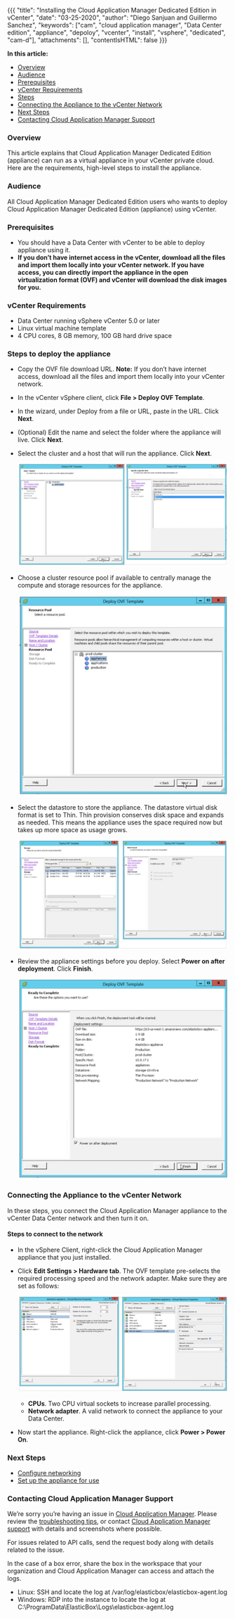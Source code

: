 {{{
"title": "Installing the Cloud Application Manager Dedicated Edition in vCenter",
"date": "03-25-2020",
"author": "Diego Sanjuan and Guillermo Sanchez",
"keywords": ["cam", "cloud application manager", "Data Center edition", "appliance", "depoloy", "vcenter", "install", "vsphere", "dedicated", "cam-d"],
"attachments": [],
"contentIsHTML": false
}}}

**In this article:**

* [Overview](#overview)
* [Audience](#audience)
* [Prerequisites](#prerequisites)
* [vCenter Requirements](#vcenter-requirements)
* [Steps](#steps)
* [Connecting the Appliance to the vCenter Network](#connecting-the-appliance-to-the-vcenter-network)
* [Next Steps](#next-steps)
* [Contacting Cloud Application Manager Support](#contacting-cloud-application-manager-support)

### Overview

This article explains that Cloud Application Manager Dedicated Edition (appliance) can run as a virtual appliance in your vCenter private cloud. Here are the requirements, high-level steps to install the appliance.

### Audience

All Cloud Application Manager Dedicated Edition users who wants to deploy Cloud Application Manager Dedicated Edition (appliance) using vCenter.

### Prerequisites

* You should have a Data Center with vCenter to be able to deploy appliance using it.
* **If you don’t have internet access in the vCenter, download all the files and import them locally into your vCenter network. If you have access, you can directly import the appliance in the open virtualization format (OVF) and vCenter will download the disk images for you.**

### vCenter Requirements

* Data Center running vSphere vCenter 5.0 or later
* Linux virtual machine template
* 4 CPU cores, 8 GB memory, 100 GB hard drive space

### Steps to deploy the appliance

* Copy the OVF file download URL.
   **Note:** If you don’t have internet access, download all the files and import them locally into your vCenter network.
* In the vCenter vSphere client, click **File > Deploy OVF Template**.
* In the wizard, under Deploy from a file or URL, paste in the URL. Click **Next**.
* (Optional) Edit the name and select the folder where the appliance will live. Click **Next**.
* Select the cluster and a host that will run the appliance. Click **Next**.

  ![Cluster and host selection](../../images/cloud-application-manager/appliance-vcenter1.png)

* Choose a cluster resource pool if available to centrally manage the compute and storage resources for the appliance.

   ![Resource pool selection](../../images/cloud-application-manager/appliance-vcenter2.png)

* Select the datastore to store the appliance. The datastore virtual disk format is set to Thin. Thin provision conserves disk space and expands as needed. This means the appliance uses the space required now but takes up more space as usage grows.

   ![Datastore selection](../../images/cloud-application-manager/appliance-vcenter3.png)

* Review the appliance settings before you deploy. Select **Power on after deployment**. Click **Finish**.

  ![Review settings](../../images/cloud-application-manager/appliance-vcenter4.png)

### Connecting the Appliance to the vCenter Network

In these steps, you connect the Cloud Application Manager appliance to the vCenter Data Center network and then turn it on.

#### Steps to connect to the network

* In the vSphere Client, right-click the Cloud Application Manager appliance that you just installed.
* Click **Edit Settings > Hardware tab**. The OVF template pre-selects the required processing speed and the network adapter. Make sure they are set as follows:

  ![Hardware settings](../../images/cloud-application-manager/appliance-vcenter5.png)

  * **CPUs**. Two CPU virtual sockets to increase parallel processing.
  * **Network adapter**. A valid network to connect the appliance to your Data Center.

* Now start the appliance. Right-click the appliance, click **Power > Power On**.

### Next Steps

* [Configure networking](camd-networking.md)
* [Set up the appliance for use](camd-initialsetup.md)

### Contacting Cloud Application Manager Support

We’re sorry you’re having an issue in [Cloud Application Manager](https://www.ctl.io/cloud-application-manager/). Please review the [troubleshooting tips](../Troubleshooting/troubleshooting-tips.md), or contact [Cloud Application Manager support](mailto:incident@CenturyLink.com) with details and screenshots where possible.

For issues related to API calls, send the request body along with details related to the issue.

In the case of a box error, share the box in the workspace that your organization and Cloud Application Manager can access and attach the logs.

* Linux: SSH and locate the log at /var/log/elasticbox/elasticbox-agent.log
* Windows: RDP into the instance to locate the log at C:\ProgramData\ElasticBox\Logs\elasticbox-agent.log

